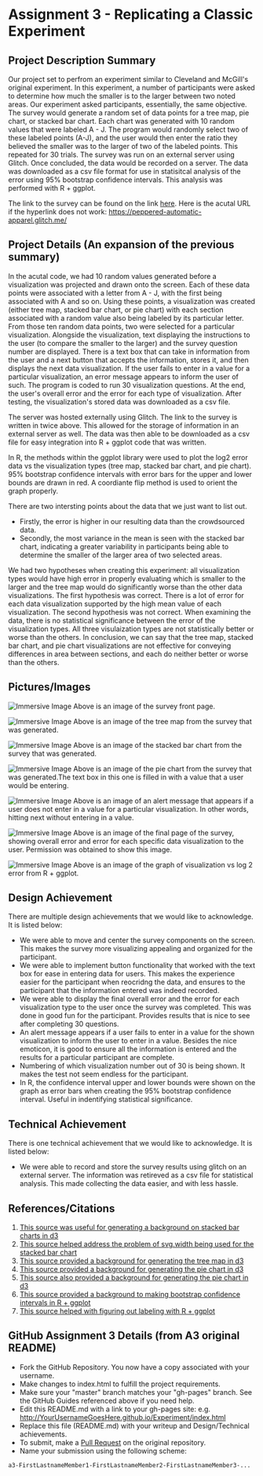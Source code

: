 Assignment 3 - Replicating a Classic Experiment  
===

Project Description Summary
---
Our project set to perfrom an experiment similar to Cleveland and McGill's original experiment. In this experiment, a number of participants were asked to determine how much the smaller is to the larger between two noted areas. Our experiment asked participants, essentially, the same objective. The survey would generate a random set of data points for a tree map, pie chart, or stacked bar chart. Each chart was generated with 10 random values that were labeled A - J. The program would randomly select two of these labeled points (A-J), and the user would then enter the ratio they believed the smaller was to the larger of two of the labeled points. This repeated for 30 trials. The survey was run on an external server using Glitch. Once concluded, the data would be recorded on a server. The data was downloaded as a csv file format for use in statisitcal analysis of the error using 95% bootstrap confidence intervals. This analysis was performed with R + ggplot.

The link to the survey can be found on the link [here](https://peppered-automatic-apparel.glitch.me/). 
Here is the acutal URL if the hyperlink does not work: https://peppered-automatic-apparel.glitch.me/

Project Details (An expansion of the previous summary)
---
In the acutal code, we had 10 random values generated before a visualization was projected and drawn onto the screen. Each of these data points were associated with a letter from A - J, with the first being associated with A and so on. Using these points, a visualization was created (either tree map, stacked bar chart, or pie chart) with each section associated with a random value also being labeled by its particular letter. From those ten random data points, two were selected for a particular visualization. Alongside the visualization, text displaying the instructions to the user (to compare the smaller to the larger) and the survey question number are displayed. There is a text box that can take in information from the user and a next button that accepts the information, stores it, and then displays the next data visualization. If the user fails to enter in a value for a particular visualization, an error message appears to inform the user of such. The program is coded to run 30 visualization questions. At the end, the user's overall error and the error for each type of visualization. After testing, the visualization's stored data was downloaded as a csv file. 

The server was hosted externally using Glitch. The link to the survey is written in twice above. This allowed for the storage of information in an external server as well. The data was then able to be downloaded as a csv file for easy integration into R + ggplot code that was written.

In R, the methods within the ggplot library were used to plot the log2 error data vs the visualization types (tree map, stacked bar chart, and pie chart). 95% bootstrap confidence intervals with error bars for the upper and lower bounds are drawn in red. A coordiante flip method is used to orient the graph properly. 

There are two intersting points about the data that we just want to list out. 
- Firstly, the error is higher in our resulting data than the crowdsourced data. 
- Secondly, the most variance in the mean is seen with the stacked bar chart, indicating a greater variability in participants being able to determine the smaller of the larger area of two selected areas. 

We had two hypotheses when creating this experiment: all visualization types would have high error in properly evaluating which is smaller to the larger and the tree map would do significantly worse than the other data visualizations. The first hypothesis was correct. There is a lot of error for each data visualization supported by the high mean value of each visualization. The second hypothesis was not correct. When examining the data, there is no statistical significance between the error of the visualization types. All three visulaization types are not statistically better or worse than the others.  In conclusion, we can say that the tree map, stacked bar chart, and pie chart visualizations are not effective for conveying differences in area between sections, and each do neither better or worse than the others. 

Pictures/Images
---
![Immersive Image](img/SampleStartSurveyScreen.png)
Above is an image of the survey front page.

![Immersive Image](img/SampleTreeMap.png)
Above is an image of the tree map from the survey that was generated.

![Immersive Image](img/SampleStackedBarChart.png)
Above is an image of the stacked bar chart from the survey that was generated.

![Immersive Image](img/SamplePieChart.png)
Above is an image of the pie chart from the survey that was generated.The text box in this one is filled in with a value that a user would be entering.

![Immersive Image](img/UnenteredValueAlert.png)
Above is an image of an alert message that appears if a user does not enter in a value for a particular visualization. In other words, hitting next without entering in a value.

![Immersive Image](img/SampleEndSurveyScreen.png)
Above is an image of the final page of the survey, showing overall error and error for each specific data visualization to the user. Permission was obtained to show this image.

![Immersive Image](img/BootstrapConfidenceIntervalGraph.png)
Above is an image of the graph of visualization vs log 2 error from R + ggplot.

Design Achievement
---
There are multiple design achievements that we would like to acknowledge. It is listed below:
- We were able to move and center the survey components on the screen. This makes the survey more visualizing appealing and organized for the participant.
- We were able to implement button functionality that worked with the text box for ease in entering data for users. This makes the experience easier for the participant when reocridng the data, and ensures to the participant that the information entered was indeed recorded.
- We were able to display the final overall error and the error for each visualization type to the user once the survey was completed. This was done in good fun for the participant. Provides results that is nice to see after completing 30 questions.
- An alert message appears if a user fails to enter in a value for the shown visualization to inform the user to enter in a value. Besides the nice emoticon, it is good to ensure all the information is entered and the results for a particular participant are complete.
- Numbering of which visualization number out of 30 is being shown. It makes the test not seem endless for the participant.
- In R, the confidence interval upper and lower bounds were shown on the graph as error bars when creating the 95% bootstrap confidence interval. Useful in indentifying statistical significance.

Technical Achievement
---
There is one technical achievement that we would like to acknowledge. It is listed below:
- We were able to record and store the survey results using glitch on an external server. The information was retireved as a csv file for statistical analysis. This made collecting the data easier, and with less hassle.

References/Citations
---
1. [This source was useful for generating a background on stacked bar charts in d3](https://www.d3-graph-gallery.com/graph/barplot_stacked_basicWide.html)
2. [This source helped address the problem of svg.width being used for the stacked bar chart](https://css-tricks.com/using-svg/)
3. [This source provided a background for generating the tree map in d3](https://www.d3-graph-gallery.com/graph/treemap_json.html)
4. [This source provided a background for generating the pie chart in d3](https://www.d3-graph-gallery.com/graph/pie_annotation.html)
5. [This source also provided a background for generating the pie chart in d3](https://www.d3-graph-gallery.com/graph/pie_basic.html)
6. [This source provided a background to making bootstrap confidence intervals in R + ggplot](http://rstudio-pubs-static.s3.amazonaws.com/28101_41a7995107d94c8dbb07bbf7cd7e8291.html)
7. [This source helped with figuring out labeling with R + ggplot](http://environmentalcomputing.net/plotting-with-ggplot-adding-titles-and-axis-names/#:~:text=To%20alter%20the%20labels%20on,line%20of%20basic%20ggplot%20code.&text=Note%3A%20You%20can%20also%20use,which%20is%20equivalent%20to%20ggtitle%20.)

GitHub Assignment 3 Details (from A3 original README)
---

- Fork the GitHub Repository. You now have a copy associated with your username.
- Make changes to index.html to fulfill the project requirements. 
- Make sure your "master" branch matches your "gh-pages" branch. See the GitHub Guides referenced above if you need help.
- Edit this README.md with a link to your gh-pages site: e.g. http://YourUsernameGoesHere.github.io/Experiment/index.html
- Replace this file (README.md) with your writeup and Design/Technical achievements.
- To submit, make a [Pull Request](https://help.github.com/articles/using-pull-requests/) on the original repository.
- Name your submission using the following scheme: 
```
a3-FirstLastnameMember1-FirstLastnameMember2-FirstLastnameMember3-...
```
